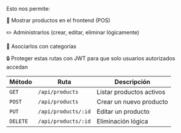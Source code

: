 Esto nos permite:

🧩 Mostrar productos en el frontend (POS)

✏️ Administrarlos (crear, editar, eliminar lógicamente)

🔄 Asociarlos con categorías

🔒 Proteger estas rutas con JWT para que solo usuarios autorizados accedan


| Método   | Ruta                | Descripción              |
| -------- | ------------------- | ------------------------ |
| `GET`    | `/api/products`     | Listar productos activos |
| `POST`   | `/api/products`     | Crear un nuevo producto  |
| `PUT`    | `/api/products/:id` | Editar un producto       |
| `DELETE` | `/api/products/:id` | Eliminación lógica       |
